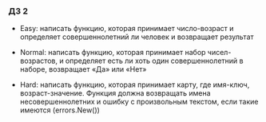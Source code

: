 ### ДЗ 2


- Easy: написать функцию, которая принимает число-возраст и  определяет
совершеннолетний ли человек и возвращает результат


- Normal: написать функцию, которая принимает набор чисел-возрастов,
и определяет есть ли хоть один совершеннолетний в наборе, возвращает «Да»
или «Нет»


- Hard: написать функцию, которая принимает карту, где имя-ключ,
возраст-значение. Функция должна возвращать имена несовершеннолетних
и ошибку с произвольным текстом, если такие имеются (errors.New())
